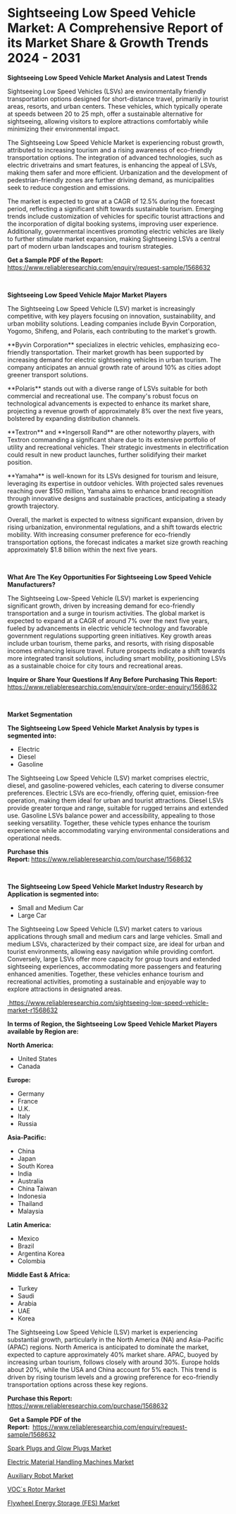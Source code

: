 <p><h1>Sightseeing Low Speed Vehicle Market: A Comprehensive Report of its Market Share & Growth Trends 2024 - 2031</h1></p><p><strong>Sightseeing Low Speed Vehicle Market Analysis and Latest Trends</strong></p>
<p><p>Sightseeing Low Speed Vehicles (LSVs) are environmentally friendly transportation options designed for short-distance travel, primarily in tourist areas, resorts, and urban centers. These vehicles, which typically operate at speeds between 20 to 25 mph, offer a sustainable alternative for sightseeing, allowing visitors to explore attractions comfortably while minimizing their environmental impact.</p><p>The Sightseeing Low Speed Vehicle Market is experiencing robust growth, attributed to increasing tourism and a rising awareness of eco-friendly transportation options. The integration of advanced technologies, such as electric drivetrains and smart features, is enhancing the appeal of LSVs, making them safer and more efficient. Urbanization and the development of pedestrian-friendly zones are further driving demand, as municipalities seek to reduce congestion and emissions.</p><p>The market is expected to grow at a CAGR of 12.5% during the forecast period, reflecting a significant shift towards sustainable tourism. Emerging trends include customization of vehicles for specific tourist attractions and the incorporation of digital booking systems, improving user experience. Additionally, governmental incentives promoting electric vehicles are likely to further stimulate market expansion, making Sightseeing LSVs a central part of modern urban landscapes and tourism strategies.</p></p>
<p><strong>Get a Sample PDF of the Report:&nbsp;</strong> <a href="https://www.reliableresearchiq.com/enquiry/request-sample/1568632?utm_campaign=1137&utm_medium=2&utm_source=Github&utm_content=ia&utm_term=14102024&utm_id=sightseeing-low-speed-vehicle">https://www.reliableresearchiq.com/enquiry/request-sample/1568632</a></p>
<p>&nbsp;</p>
<p><strong>Sightseeing Low Speed Vehicle Major Market Players</strong></p>
<p><p>The Sightseeing Low Speed Vehicle (LSV) market is increasingly competitive, with key players focusing on innovation, sustainability, and urban mobility solutions. Leading companies include Byvin Corporation, Yogomo, Shifeng, and Polaris, each contributing to the market's growth.</p><p>**Byvin Corporation** specializes in electric vehicles, emphasizing eco-friendly transportation. Their market growth has been supported by increasing demand for electric sightseeing vehicles in urban tourism. The company anticipates an annual growth rate of around 10% as cities adopt greener transport solutions.</p><p>**Polaris** stands out with a diverse range of LSVs suitable for both commercial and recreational use. The company's robust focus on technological advancements is expected to enhance its market share, projecting a revenue growth of approximately 8% over the next five years, bolstered by expanding distribution channels.</p><p>**Textron** and **Ingersoll Rand** are other noteworthy players, with Textron commanding a significant share due to its extensive portfolio of utility and recreational vehicles. Their strategic investments in electrification could result in new product launches, further solidifying their market position.</p><p>**Yamaha** is well-known for its LSVs designed for tourism and leisure, leveraging its expertise in outdoor vehicles. With projected sales revenues reaching over $150 million, Yamaha aims to enhance brand recognition through innovative designs and sustainable practices, anticipating a steady growth trajectory.</p><p>Overall, the market is expected to witness significant expansion, driven by rising urbanization, environmental regulations, and a shift towards electric mobility. With increasing consumer preference for eco-friendly transportation options, the forecast indicates a market size growth reaching approximately $1.8 billion within the next five years.</p></p>
<p>&nbsp;</p>
<p><strong>What Are The Key Opportunities For Sightseeing Low Speed Vehicle Manufacturers?</strong></p>
<p><p>The Sightseeing Low-Speed Vehicle (LSV) market is experiencing significant growth, driven by increasing demand for eco-friendly transportation and a surge in tourism activities. The global market is expected to expand at a CAGR of around 7% over the next five years, fueled by advancements in electric vehicle technology and favorable government regulations supporting green initiatives. Key growth areas include urban tourism, theme parks, and resorts, with rising disposable incomes enhancing leisure travel. Future prospects indicate a shift towards more integrated transit solutions, including smart mobility, positioning LSVs as a sustainable choice for city tours and recreational areas.</p></p>
<p><strong>Inquire or Share Your Questions If Any Before Purchasing This Report:</strong> <a href="https://www.reliableresearchiq.com/enquiry/pre-order-enquiry/1568632?utm_campaign=1137&utm_medium=2&utm_source=Github&utm_content=ia&utm_term=14102024&utm_id=sightseeing-low-speed-vehicle">https://www.reliableresearchiq.com/enquiry/pre-order-enquiry/1568632</a></p>
<p>&nbsp;</p>
<p><strong>Market Segmentation</strong></p>
<p><strong>The Sightseeing Low Speed Vehicle Market Analysis by types is segmented into:</strong></p>
<p><ul><li>Electric</li><li>Diesel</li><li>Gasoline</li></ul></p>
<p><p>The Sightseeing Low Speed Vehicle (LSV) market comprises electric, diesel, and gasoline-powered vehicles, each catering to diverse consumer preferences. Electric LSVs are eco-friendly, offering quiet, emission-free operation, making them ideal for urban and tourist attractions. Diesel LSVs provide greater torque and range, suitable for rugged terrains and extended use. Gasoline LSVs balance power and accessibility, appealing to those seeking versatility. Together, these vehicle types enhance the tourism experience while accommodating varying environmental considerations and operational needs.</p></p>
<p><strong>Purchase this Report:&nbsp;</strong><a href="https://www.reliableresearchiq.com/purchase/1568632?utm_campaign=1137&utm_medium=2&utm_source=Github&utm_content=ia&utm_term=14102024&utm_id=sightseeing-low-speed-vehicle">https://www.reliableresearchiq.com/purchase/1568632</a></p>
<p>&nbsp;</p>
<p><strong>The Sightseeing Low Speed Vehicle Market Industry Research by Application is segmented into:</strong></p>
<p><ul><li>Small and Medium Car</li><li>Large Car</li></ul></p>
<p><p>The Sightseeing Low Speed Vehicle (LSV) market caters to various applications through small and medium cars and large vehicles. Small and medium LSVs, characterized by their compact size, are ideal for urban and tourist environments, allowing easy navigation while providing comfort. Conversely, large LSVs offer more capacity for group tours and extended sightseeing experiences, accommodating more passengers and featuring enhanced amenities. Together, these vehicles enhance tourism and recreational activities, promoting a sustainable and enjoyable way to explore attractions in designated areas.</p></p>
<p><a href="https://www.reliableresearchiq.com/sightseeing-low-speed-vehicle-market-r1568632?utm_campaign=1137&utm_medium=2&utm_source=Github&utm_content=ia&utm_term=14102024&utm_id=sightseeing-low-speed-vehicle">&nbsp;https://www.reliableresearchiq.com/sightseeing-low-speed-vehicle-market-r1568632</a></p>
<p><strong>In terms of Region, the Sightseeing Low Speed Vehicle Market Players available by Region are:</strong></p>
<p>
    <p> <strong> North America: </strong>
        <ul>
            <li>United States</li>
            <li>Canada</li>
        </ul>
        </p> 
    <p> <strong> Europe: </strong>
        <ul>
            <li>Germany</li>
            <li>France</li>
            <li>U.K.</li>
            <li>Italy</li>
            <li>Russia</li>
        </ul>
        </p> 
    <p> <strong> Asia-Pacific: </strong>
        <ul>
            <li>China</li>
            <li>Japan</li>
            <li>South Korea</li>
            <li>India</li>
            <li>Australia</li>
            <li>China Taiwan</li>
            <li>Indonesia</li>
            <li>Thailand</li>
            <li>Malaysia</li>
        </ul>
        </p> 
    <p> <strong> Latin America: </strong>
        <ul>
            <li>Mexico</li>
            <li>Brazil</li>
            <li>Argentina Korea</li>
            <li>Colombia</li>
        </ul>
        </p> 
    <p> <strong> Middle East & Africa: </strong>
        <ul>
            <li>Turkey</li>
            <li>Saudi</li>
            <li>Arabia</li>
            <li>UAE</li>
            <li>Korea</li>
        </ul>
    </p>
    </p>
<p><p>The Sightseeing Low Speed Vehicle (LSV) market is experiencing substantial growth, particularly in the North America (NA) and Asia-Pacific (APAC) regions. North America is anticipated to dominate the market, expected to capture approximately 40% market share. APAC, buoyed by increasing urban tourism, follows closely with around 30%. Europe holds about 20%, while the USA and China account for 5% each. This trend is driven by rising tourism levels and a growing preference for eco-friendly transportation options across these key regions.</p></p>
<p><strong>Purchase this Report: </strong><a href="https://www.reliableresearchiq.com/purchase/1568632?utm_campaign=1137&utm_medium=2&utm_source=Github&utm_content=ia&utm_term=14102024&utm_id=sightseeing-low-speed-vehicle">https://www.reliableresearchiq.com/purchase/1568632</a></p>
<p>&nbsp;<strong>Get a Sample PDF of the Report:&nbsp;&nbsp;</strong><a href="https://www.reliableresearchiq.com/enquiry/request-sample/1568632?utm_campaign=1137&utm_medium=2&utm_source=Github&utm_content=ia&utm_term=14102024&utm_id=sightseeing-low-speed-vehicle">https://www.reliableresearchiq.com/enquiry/request-sample/1568632</a></p>
<p><strong></strong></p>
<p><p><a href="https://www.linkedin.com/pulse/spark-plugs-glow-market-outlook-share-analysis-growth-trends-tkbje?trk=public_post_embed_feed-article-content&utm_campaign=1137&utm_medium=2&utm_source=Github&utm_content=ia&utm_term=14102024&utm_id=sightseeing-low-speed-vehicle">Spark Plugs and Glow Plugs Market</a></p><p><a href="https://github.com/whitbyuhringenn/Market-Research-Report-List-1/blob/main/electric-material-handling-machines-market.md?utm_campaign=1137&utm_medium=2&utm_source=Github&utm_content=ia&utm_term=14102024&utm_id=sightseeing-low-speed-vehicle">Electric Material Handling Machines Market</a></p><p><a href="https://github.com/burdgexaraeqn/Market-Research-Report-List-1/blob/main/auxiliary-robot-market.md?utm_campaign=1137&utm_medium=2&utm_source=Github&utm_content=ia&utm_term=14102024&utm_id=sightseeing-low-speed-vehicle">Auxiliary Robot Market</a></p><p><a href="https://www.linkedin.com/pulse/global-vocs-rotor-109-cagr-forecast-2024-2031-observi-c5bve?trk=public_post_embed_feed-article-content&utm_campaign=1137&utm_medium=2&utm_source=Github&utm_content=ia&utm_term=14102024&utm_id=sightseeing-low-speed-vehicle">VOC`s Rotor Market</a></p><p><a href="https://www.linkedin.com/pulse/flywheel-energy-storage-fes-industry-sector-new-technologies-e2j7e?trk=public_post_embed_feed-article-content&utm_campaign=1137&utm_medium=2&utm_source=Github&utm_content=ia&utm_term=14102024&utm_id=sightseeing-low-speed-vehicle">Flywheel Energy Storage (FES) Market</a></p></p>